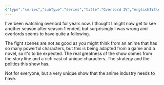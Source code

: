 ```yaml
---
{"type":"series","subType":"series","title":"Overlord IV","englishTitle":"Overlord IV","year":2022,"dataSource":"MALAPI","url":"https://myanimelist.net/anime/48895/Overlord_IV","id":48895,"genres":["Action","Adventure","Fantasy"],"studios":["Madhouse"],"episodes":13,"duration":"23 min per ep","onlineRating":8.1,"actors":null,"image":"https://cdn.myanimelist.net/images/anime/1530/120110.jpg","released":true,"streamingServices":["Crunchyroll","Disney+","Funimation","Ani-One Asia","Anime Digital Network","Aniplus TV","Aniverse","Bahamut Anime Crazy","Bilibili Global","Selecta Visión","Shahid","Wakanim","iQIYI"],"airing":false,"airedFrom":"05/07/2022","airedTo":"27/09/2022","watched":false,"lastWatched":"","personalRating":0,"tags":["mediaDB/tv/series"],"dg-publish":true,"permalink":"/media-db/series/overlord-iv-2022/","dgPassFrontmatter":true,"noteIcon":"3","created":"2023-11-14T21:08:36.275+05:30","updated":"2023-12-10T09:52:52.689+05:30"}
---
```


I've been watching overlord for years now. I thought I might now get to see another season after season 1 ended, but surprisingly I was wrong and overlords seems to have quite a following.

The fight scenes are not as good as you might think from an anime that has so many powerful characters, but this is being adapted from a game and a novel, so it's to be expected. The real greatness of the show comes from the story line and a rich cast of unique characters. The strategy and the politics this show has.

Not for everyone, but a very unique show that the anime industry needs to have.